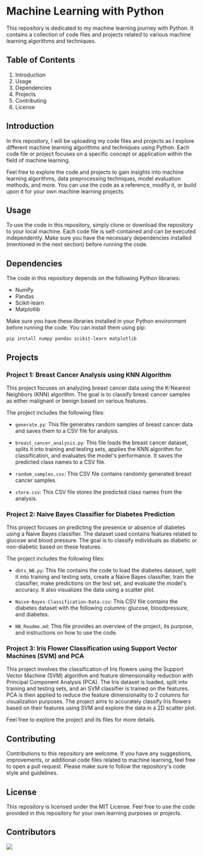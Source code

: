 # Machine Learning with Python

This repository is dedicated to my machine learning journey with Python. It contains a collection of code files and projects related to various machine learning algorithms and techniques.

## Table of Contents

1. Introduction
2. Usage
3. Dependencies
4. Projects
5. Contributing
6. License

## Introduction

In this repository, I will be uploading my code files and projects as I explore different machine learning algorithms and techniques using Python. Each code file or project focuses on a specific concept or application within the field of machine learning.

Feel free to explore the code and projects to gain insights into machine learning algorithms, data preprocessing techniques, model evaluation methods, and more. You can use the code as a reference, modify it, or build upon it for your own machine learning projects.

## Usage

To use the code in this repository, simply clone or download the repository to your local machine. Each code file is self-contained and can be executed independently. Make sure you have the necessary dependencies installed (mentioned in the next section) before running the code.

## Dependencies

The code in this repository depends on the following Python libraries:

- NumPy
- Pandas
- Scikit-learn
- Matplotlib

Make sure you have these libraries installed in your Python environment before running the code. You can install them using pip:

```
pip install numpy pandas scikit-learn matplotlib

```



## Projects

### Project 1: Breast Cancer Analysis using KNN Algorithm

This project focuses on analyzing breast cancer data using the K-Nearest Neighbors (KNN) algorithm. The goal is to classify breast cancer samples as either malignant or benign based on various features.

The project includes the following files:

- `generate.py`: This file generates random samples of breast cancer data and saves them to a CSV file for analysis.

- `breast_cancer_analysis.py`: This file loads the breast cancer dataset, splits it into training and testing sets, applies the KNN algorithm for classification, and evaluates the model's performance. It saves the predicted class names to a CSV file.

- `random_samples.csv`: This CSV file contains randomly generated breast cancer samples.

- `store.csv`: This CSV file stores the predicted class names from the analysis.


### Project 2: Naive Bayes Classifier for Diabetes Prediction

This project focuses on predicting the presence or absence of diabetes using a Naive Bayes classifier. The dataset used contains features related to glucose and blood pressure. The goal is to classify individuals as diabetic or non-diabetic based on these features.

The project includes the following files:

- `dbts_NB.py`: This file contains the code to load the diabetes dataset, split it into training and testing sets, create a Naive Bayes classifier, train the classifier, make predictions on the test set, and evaluate the model's accuracy. It also visualizes the data using a scatter plot.

- `Naive-Bayes-Classification-Data.csv`: This CSV file contains the diabetes dataset with the following columns: glucose, bloodpressure, and diabetes.

- `NB_Readme.md`: This file provides an overview of the project, its purpose, and instructions on how to use the code.


### Project 3: Iris Flower Classification using Support Vector Machines (SVM) and PCA

This project involves the classification of Iris flowers using the Support Vector Machine (SVM) algorithm and feature dimensionality reduction with Principal Component Analysis (PCA). The Iris dataset is loaded, split into training and testing sets, and an SVM classifier is trained on the features. PCA is then applied to reduce the feature dimensionality to 2 columns for visualization purposes. The project aims to accurately classify Iris flowers based on their features using SVM and explore the data in a 2D scatter plot.



Feel free to explore the project and its files for more details.

## Contributing

Contributions to this repository are welcome. If you have any suggestions, improvements, or additional code files related to machine learning, feel free to open a pull request. Please make sure to follow the repository's code style and guidelines.

## License

This repository is licensed under the MIT License. Feel free to use the code provided in this repository for your own learning purposes or projects.

<!-- Authors -->
## Contributors
<a href="https://github.com/pratyaynotfound/ML-with-Python/contributors"><img src="https://contrib.rocks/image?repo=pratyaynotfound/ML-with-Python"></a>
